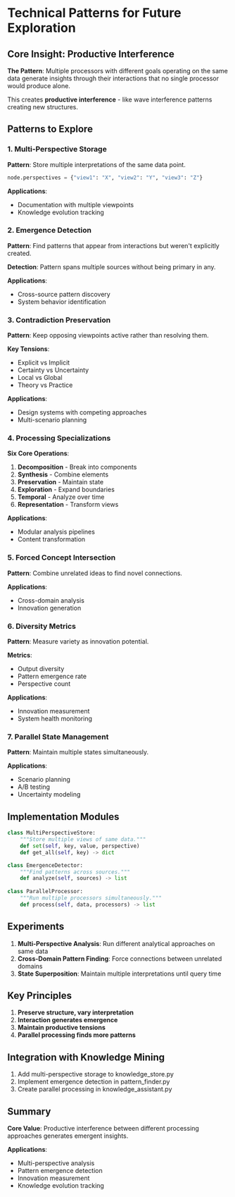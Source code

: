 # Technical Patterns for Future Exploration

## Core Insight: Productive Interference

**The Pattern**: Multiple processors with different goals operating on the same data generate insights through their interactions that no single processor would produce alone.

This creates **productive interference** - like wave interference patterns creating new structures.

## Patterns to Explore

### 1. Multi-Perspective Storage

**Pattern**: Store multiple interpretations of the same data point.

```python
node.perspectives = {"view1": "X", "view2": "Y", "view3": "Z"}
```

**Applications**:
- Documentation with multiple viewpoints
- Knowledge evolution tracking

### 2. Emergence Detection

**Pattern**: Find patterns that appear from interactions but weren't explicitly created.

**Detection**: Pattern spans multiple sources without being primary in any.

**Applications**:
- Cross-source pattern discovery
- System behavior identification

### 3. Contradiction Preservation

**Pattern**: Keep opposing viewpoints active rather than resolving them.

**Key Tensions**:
- Explicit vs Implicit
- Certainty vs Uncertainty
- Local vs Global  
- Theory vs Practice

**Applications**:
- Design systems with competing approaches
- Multi-scenario planning

### 4. Processing Specializations

**Six Core Operations**:
1. **Decomposition** - Break into components
2. **Synthesis** - Combine elements
3. **Preservation** - Maintain state
4. **Exploration** - Expand boundaries
5. **Temporal** - Analyze over time
6. **Representation** - Transform views

**Applications**:
- Modular analysis pipelines
- Content transformation

### 5. Forced Concept Intersection

**Pattern**: Combine unrelated ideas to find novel connections.

**Applications**:
- Cross-domain analysis
- Innovation generation

### 6. Diversity Metrics

**Pattern**: Measure variety as innovation potential.

**Metrics**:
- Output diversity
- Pattern emergence rate
- Perspective count

**Applications**:
- Innovation measurement
- System health monitoring

### 7. Parallel State Management

**Pattern**: Maintain multiple states simultaneously.

**Applications**:
- Scenario planning
- A/B testing
- Uncertainty modeling

## Implementation Modules

```python
class MultiPerspectiveStore:
    """Store multiple views of same data."""
    def set(self, key, value, perspective)
    def get_all(self, key) -> dict

class EmergenceDetector:
    """Find patterns across sources."""
    def analyze(self, sources) -> list
    
class ParallelProcessor:
    """Run multiple processors simultaneously."""
    def process(self, data, processors) -> list
```

## Experiments

1. **Multi-Perspective Analysis**: Run different analytical approaches on same data
2. **Cross-Domain Pattern Finding**: Force connections between unrelated domains
3. **State Superposition**: Maintain multiple interpretations until query time

## Key Principles

1. **Preserve structure, vary interpretation**
2. **Interaction generates emergence**
3. **Maintain productive tensions**
4. **Parallel processing finds more patterns**

## Integration with Knowledge Mining

1. Add multi-perspective storage to knowledge_store.py
2. Implement emergence detection in pattern_finder.py
3. Create parallel processing in knowledge_assistant.py

## Summary

**Core Value**: Productive interference between different processing approaches generates emergent insights.

**Applications**:
- Multi-perspective analysis
- Pattern emergence detection
- Innovation measurement
- Knowledge evolution tracking
